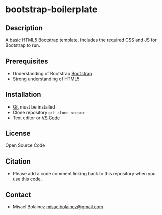 # bootstrap-boilerplate

## Description
A basic HTML5 Bootstrap template, includes the required CSS and JS for Bootstrap to run.

## Prerequisites
- Understanding of Bootstrap [Bootstrap](https://getbootstrap.com/)
- Strong understanding of HTML5

## Installation
- [Git](https://git-scm.com/) must be installed
- Clone repository `git clone <repo>`
- Text editor or [VS Code](https://code.visualstudio.com/)

## License
Open Source Code

## Citation
- Please add a code comment linking back to this repository when you use this code.

## Contact
- Misael Bolainez misaelbolainez@gmail.com
